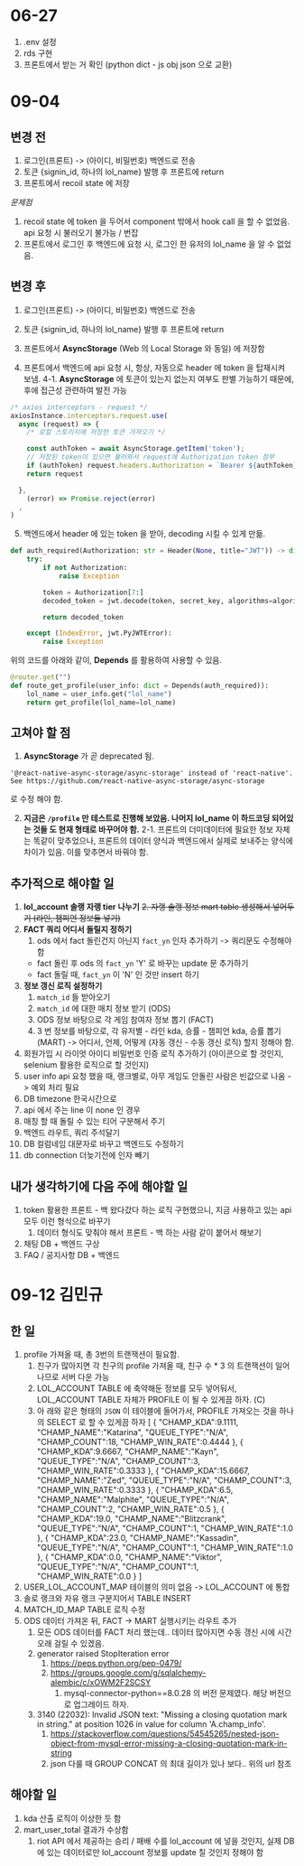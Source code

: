 # 06-27
1. .env 설정
2. rds 구현
3. 프론트에서 받는 거 확인 (python dict - js obj json 으로 교환)

# 09-04
## 변경 전
1. 로그인(프론트) -> (아이디, 비밀번호) 백엔드로 전송
2. 토큰 {signin_id, 하나의 lol_name} 발행 후 프론트에 return
3. 프론트에서 recoil state 에 저장

*문제점*
   1. recoil state 에 token 을 두어서 component 밖에서 hook call 을 할 수 없었음. api 요청 시 불러오기 불가능 / 번잡
   2. 프론트에서 로그인 후 백엔드에 요청 시, 로그인 한 유저의 lol_name 을 알 수 없었음.

## 변경 후
1. 로그인(프론트) -> (아이디, 비밀번호) 백엔드로 전송
2. 토큰 {signin_id, 하나의 lol_name} 발행 후 프론트에 return
3. 프론트에서 **AsyncStorage** (Web 의 Local Storage 와 동일) 에 저장함

4. 프론트에서 백엔드에 api 요청 시, 항상, 자동으로 header 에 token 을 탑재시켜 보냄. 
   4-1. **AsyncStorage** 에 토큰이 있는지 없는지 여부도 판별 가능하기 때문에, 후에 접근성 관련하여 발전 가능

```js
/* axios interceptors - request */
axiosInstance.interceptors.request.use(
  async (request) => {
    /* 로컬 스토리지에 저장한 토큰 가져오기 */

    const authToken = await AsyncStorage.getItem('token');
    // 저장된 token이 있으면 불러와서 request에 Authorization token 첨부
    if (authToken) request.headers.Authorization = `Bearer ${authToken}`
    return request

  },
    (error) => Promise.reject(error)
  ,
)
```

5. 백엔드에서 header 에 있는 token 을 받아, decoding 시킬 수 있게 만듦.

```py
def auth_required(Authorization: str = Header(None, title="JWT")) -> dict:
    try:
        if not Authorization:
            raise Exception

        token = Authorization[7:]
        decoded_token = jwt.decode(token, secret_key, algorithms=algorithm)

        return decoded_token

    except (IndexError, jwt.PyJWTError):
        raise Exception
```

위의 코드를 아래와 같이, **Depends** 를 활용하여 사용할 수 있음.

```py
@router.get("")
def route_get_profile(user_info: dict = Depends(auth_required)):
    lol_name = user_info.get("lol_name")
    return get_profile(lol_name=lol_name)
```

## 고쳐야 할 점
1. **AsyncStorage** 가 곧 deprecated 됨. 

`'@react-native-async-storage/async-storage' instead of 'react-native'. See https://github.com/react-native-async-storage/async-storage`

로 수정 해야 함.

2. **지금은 `/profile` 만 테스트로 진행해 보았음. 나머지 lol_name 이 하드코딩 되어있는 것들 도 현재 형태로 바꾸어야 함.**
   2-1. 프론트의 더미데이터에 필요한 정보 자체는 똑같이 맞추었으나, 프론트의 데이터 양식과 백엔드에서 실제로 보내주는 양식에 차이가 있음. 
       이를 맞추면서 바꿔야 함. 

## 추가적으로 해야할 일
1. **lol_account 솔랭 자랭 tier 나누기**
~~2. 자랭 솔랭 정보 mart table 생성해서 넣어두기 (라인, 챔피언 정보들 넣기)~~
3. **FACT 쿼리 어디서 돌릴지 정하기**
   1. ods 에서 fact 돌린건지 아닌지 `fact_yn` 인자 추가하기 
   -> 쿼리문도 수정해야함
   - fact 돌린 후 ods 의 `fact_yn` 'Y' 로 바꾸는 update 문 추가하기
   - fact 돌릴 때, `fact_yn` 이 'N' 인 것만 insert 하기
4. **정보 갱신 로직 설정하기**
   1. `match_id` 들 받아오기
   2. `match_id` 에 대한 매치 정보 받기 (ODS)
   3. ODS 정보 바탕으로 각 게임 참여자 정보 뽑기 (FACT)
   4. 3 번 정보를 바탕으로, 각 유저별 - 라인 kda, 승률 - 챔피언 kda, 승률 뽑기 (MART)
   -> 어디서, 언제, 어떻게 (자동 갱신 - 수동 갱신 로직) 할지 정해야 함.
5. 회원가입 시 라이엇 아이디 비밀번호 인증 로직 추가하기 (아이콘으로 할 것인지, selenium 활용한 로직으로 할 것인지)
6. user info api 요청 했을 때, 랭크별로, 아무 게임도 안돌린 사람은 빈값으로 나옴 -> 예외 처리 필요
7. DB timezone 한국시간으로
8. api 에서 주는 line 이 none 인 경우
9.  매칭 할 때 돌릴 수 있는 티어 구분해서 주기 
10. 백엔드 라우트, 쿼리 주석달기
11. DB 컬럼네임 대문자로 바꾸고 백엔드도 수정하기
12. db connection 더늦기전에 인자 빼기

## 내가 생각하기에 다음 주에 해야할 일
1. token 활용한 프론트 - 백 왔다갔다 하는 로직 구현했으니, 지금 사용하고 있는 api 모두 이런 형식으로 바꾸기
   1. 데이터 형식도 맞춰야 해서 프론트 - 백 하는 사람 같이 붙어서 해보기
2. 채팅 DB + 백엔드 구상
3. FAQ / 공지사항 DB + 백엔드


# 09-12 김민규
## 한 일
1. profile 가져올 때, 총 3번의 트랜잭션이 필요함.
   1. 친구가 많아지면 각 친구의 profile 가져올 때, 친구 수 * 3 의 트랜잭션이 일어나므로 서버 다운 가능
   2. LOL_ACCOUNT TABLE 에 축약해둔 정보를 모두 넣어둬서, LOL_ACCOUNT TABLE 자체가 PROFILE 이 될 수 있게끔 하자. (C)
   3. 아 래와 같은 형태의 `JSON` 이 테이블에 들어가서, PROFILE 가져오는 것을 하나의 SELECT 로 할 수 있게끔 하자 
  [
   {
      "CHAMP_KDA":9.1111,
      "CHAMP_NAME":"Katarina",
      "QUEUE_TYPE":"N/A",
      "CHAMP_COUNT":18,
      "CHAMP_WIN_RATE":0.4444
   },
   {
      "CHAMP_KDA":9.6667,
      "CHAMP_NAME":"Kayn",
      "QUEUE_TYPE":"N/A",
      "CHAMP_COUNT":3,
      "CHAMP_WIN_RATE":0.3333
   },
   {
      "CHAMP_KDA":15.6667,
      "CHAMP_NAME":"Zed",
      "QUEUE_TYPE":"N/A",
      "CHAMP_COUNT":3,
      "CHAMP_WIN_RATE":0.3333
   },
   {
      "CHAMP_KDA":6.5,
      "CHAMP_NAME":"Malphite",
      "QUEUE_TYPE":"N/A",
      "CHAMP_COUNT":2,
      "CHAMP_WIN_RATE":0.5
   },
   {
      "CHAMP_KDA":19.0,
      "CHAMP_NAME":"Blitzcrank",
      "QUEUE_TYPE":"N/A",
      "CHAMP_COUNT":1,
      "CHAMP_WIN_RATE":1.0
   },
   {
      "CHAMP_KDA":23.0,
      "CHAMP_NAME":"Kassadin",
      "QUEUE_TYPE":"N/A",
      "CHAMP_COUNT":1,
      "CHAMP_WIN_RATE":1.0
   },
   {
      "CHAMP_KDA":0.0,
      "CHAMP_NAME":"Viktor",
      "QUEUE_TYPE":"N/A",
      "CHAMP_COUNT":1,
      "CHAMP_WIN_RATE":0.0
   }
]
2. USER_LOL_ACCOUNT_MAP 테이블의 의미 없음 -> LOL_ACCOUNT 에 통합
3. 솔로 랭크와 자유 랭크 구분지어서 TABLE INSERT 
4. MATCH_ID_MAP TABLE 로직 수정
5. ODS 데이터 가져온 뒤, FACT -> MART 실행시키는 라우트 추가
   1. 모든 ODS 데이터를 FACT 처리 했는데.. 데이터 많아지면 수동 갱신 시에 시간 오래 걸릴 수 있겠음.
   2. generator raised StopIteration error
      1. https://peps.python.org/pep-0479/
      2. https://groups.google.com/g/sqlalchemy-alembic/c/xOWM2F2SCSY
         1. mysql-connector-python==8.0.28 의 버전 문제였다. 해당 버전으로 업그레이드 하자.
   3. 3140 (22032): Invalid JSON text: "Missing a closing quotation mark in string." at position 1026 in value for column 'A.champ_info'. 
      1. https://stackoverflow.com/questions/54545265/nested-json-object-from-mysql-error-missing-a-closing-quotation-mark-in-string
      2. json 다룰 때 GROUP CONCAT 의 최대 길이가 있나 보다.. 위의 url 참조

## 해야할 일
1. kda 산출 로직이 이상한 듯 함
2. mart_user_total 결과가 수상함
   1. riot API 에서 제공하는 승리 / 패배 수를 lol_account 에 넣을 것인지, 실제 DB 에 있는 데이터로만 lol_account 정보를 update 칠 것인지 정해야 함